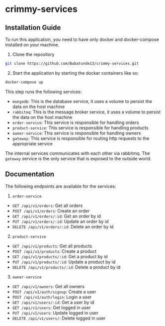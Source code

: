 # crimmy-services

## Installation Guide
To run this application, you need to have only docker and docker-compose installed on your machine.

1. Clone the repository
```bash
git clone https://github.com/Babatunde13/crimmy-services.git
```

2. Start the application by starting the docker containers like so:
```bash
docker-compose up
```
This step runs the following services:
- `mongodb`: This is the database service, it uses a volume to persist the data on the host machine
- `rabbitmq`: This is the message broker service, it uses a volume to persist the data on the host machine
- `order-service`: This service is responsible for handling orders
- `product-service`: This service is responsible for handling products
- `owner-service`: This service is responsible for handling owners
- `gateway`: This service is responsible for routing http requests to the appropriate service

The internal services communicates with each other via rabbitmq. The `gateway` service is the only service that is exposed to the outside world.

## Documentation
The following endpoints are available for the services:
1. `order-service`
- `GET /api/v1/orders`: Get all orders
- `POST /api/v1/orders`: Create an order
- `GET /api/v1/orders/:id`: Get an order by id
- `PUT /api/v1/orders/:id`: Update an order by id
- `DELETE /api/v1/orders/:id`: Delete an order by id

2. `product-service`
- `GET /api/v1/products`: Get all products
- `POST /api/v1/products`: Create a product
- `GET /api/v1/products/:id`: Get a product by id
- `PUT /api/v1/products/:id`: Update a product by id
- `DELETE /api/v1/products/:id`: Delete a product by id

3. `owner-service`
- `GET /api/v1/owners`: Get all owners
- `POST /api/v1/auth/signup`: Create a user
- `POST /api/v1/auth/login`: Login a user
- `GET /api/v1/users/:id`: Get a user by id
- `GET /api/v1/users`: Get logged in user
- `PUT /api/v1/users`: Update logged in user
- `DELETE /api/v1/users/`: Delete logged in user

